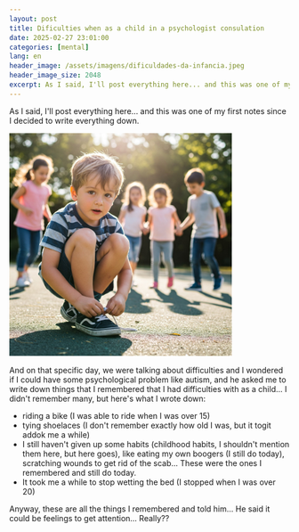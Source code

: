 ```yaml
---
layout: post
title: Dificulties when as a child in a psychologist consulation
date: 2025-02-27 23:01:00
categories: [mental]
lang: en
header_image: /assets/imagens/dificuldades-da-infancia.jpeg
header_image_size: 2048
excerpt: As I said, I'll post everything here... and this was one of my first notes since I decided to wri...
---
```


As I said, I'll post everything here... and this was one of my first notes since I decided to write everything down.

<img alt="Dificulties when as a child" src="/assets/imagens/dificuldades-da-infancia.jpeg" width="400" height="400" >

And on that specific day, we were talking about difficulties and I wondered if I could have some psychological problem like autism, and he asked me to write down things that I remembered that I had difficulties with as a child... I didn't remember many, but here's what I wrote down:

* riding a bike (I was able to ride when I was over 15)
* tying shoelaces (I don't remember exactly how old I was, but it togit addok me a while)
* I still haven't given up some habits (childhood habits, I shouldn't mention them here, but here goes), like eating my own boogers (I still do today), scratching wounds to get rid of the scab... These were the ones I remembered and still do today.
* It took me a while to stop wetting the bed (I stopped when I was over 20)

Anyway, these are all the things I remembered and told him... He said it could be feelings to get attention... Really??